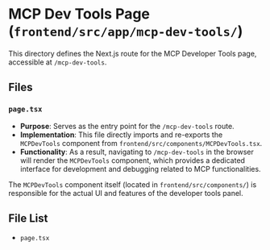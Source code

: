 # MCP Dev Tools Page (`frontend/src/app/mcp-dev-tools/`)

This directory defines the Next.js route for the MCP Developer Tools page, accessible at `/mcp-dev-tools`.

## Files

### `page.tsx`

- **Purpose**: Serves as the entry point for the `/mcp-dev-tools` route.
- **Implementation**: This file directly imports and re-exports the `MCPDevTools` component from `frontend/src/components/MCPDevTools.tsx`.
- **Functionality**: As a result, navigating to `/mcp-dev-tools` in the browser will render the `MCPDevTools` component, which provides a dedicated interface for development and debugging related to MCP functionalities.

The `MCPDevTools` component itself (located in `frontend/src/components/`) is responsible for the actual UI and features of the developer tools panel.

<!-- File List Start -->
## File List

- `page.tsx`

<!-- File List End -->
